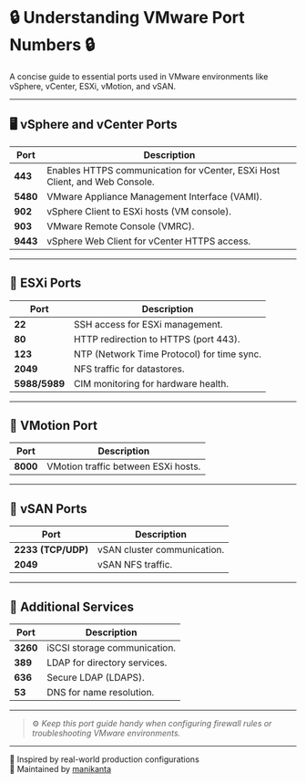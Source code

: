 # 🔒 Understanding VMware Port Numbers 🔒

A concise guide to essential ports used in VMware environments like vSphere, vCenter, ESXi, vMotion, and vSAN.

---

## 🖥️ vSphere and vCenter Ports

| Port | Description |
|------|-------------|
| **443**  | Enables HTTPS communication for vCenter, ESXi Host Client, and Web Console. |
| **5480** | VMware Appliance Management Interface (VAMI). |
| **902**  | vSphere Client to ESXi hosts (VM console). |
| **903**  | VMware Remote Console (VMRC). |
| **9443** | vSphere Web Client for vCenter HTTPS access. |

---

## 🔧 ESXi Ports

| Port | Description |
|------|-------------|
| **22**   | SSH access for ESXi management. |
| **80**   | HTTP redirection to HTTPS (port 443). |
| **123**  | NTP (Network Time Protocol) for time sync. |
| **2049** | NFS traffic for datastores. |
| **5988/5989** | CIM monitoring for hardware health. |

---

## 🚀 VMotion Port

| Port | Description |
|------|-------------|
| **8000** | VMotion traffic between ESXi hosts. |

---

## 💾 vSAN Ports

| Port | Description |
|------|-------------|
| **2233 (TCP/UDP)** | vSAN cluster communication. |
| **2049** | vSAN NFS traffic. |

---

## 🔌 Additional Services

| Port | Description |
|------|-------------|
| **3260** | iSCSI storage communication. |
| **389**  | LDAP for directory services. |
| **636**  | Secure LDAP (LDAPS). |
| **53**   | DNS for name resolution. |

---

> ⚙️ *Keep this port guide handy when configuring firewall rules or troubleshooting VMware environments.*

---

📘 Inspired by real-world production configurations  
🧠 Maintained by [manikanta](https://github.com/manikanta-suru)
